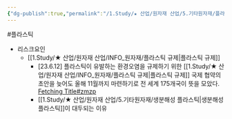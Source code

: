 ```yaml
---
{"dg-publish":true,"permalink":"/1.Study/★ 산업/원자재 산업/5.기타원자재/플라스틱/","created":"2024-11-20T21:02:28.964+09:00","updated":"2025-06-26T15:42:56.458+09:00"}
---
```


#플라스틱


- 리스크요인
	- [[1.Study/★ 산업/원자재 산업/INFO_원자재/플라스틱 규제\|플라스틱 규제]]
		- [23.6.12] 플라스틱이 유발하는 환경오염을 규제하기 위한 [[1.Study/★ 산업/원자재 산업/INFO_원자재/플라스틱 규제\|플라스틱 규제]] 국제 협약의 초안을 늦어도 올해 11월까지 마련하기로 전 세계 175개국이 뜻을 모았다. [Fetching Title#zmzp](https://www.yna.co.kr/view/AKR20230603004300081?input=1195m)
		- [[1.Study/★ 산업/원자재 산업/5.기타원자재/생분해성 플라스틱\|생분해성 플라스틱]]이 대두되는 이유
